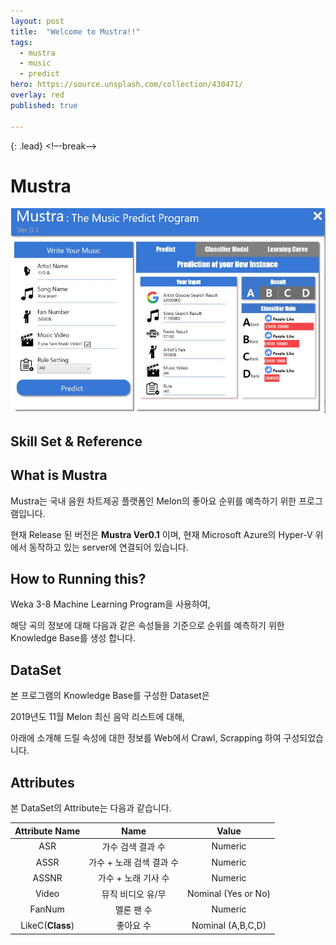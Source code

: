 ```yaml
---
layout: post
title:  "Welcome to Mustra!!"
tags:
  - mustra
  - music
  - predict
hero: https://source.unsplash.com/collection/430471/
overlay: red
published: true

---
```

{: .lead}
<!–-break-–>

Mustra
===

![](./../assets/img/programView.JPG)


Skill Set & Reference
---



What is Mustra
---

Mustra는 국내 음원 차트제공 플랫폼인 Melon의 좋아요 순위를 예측하기 위한 프로그램입니다.

현재 Release 된 버전은 **Mustra Ver0.1** 이며, 현재 Microsoft Azure의 Hyper-V 위에서 동작하고 있는 server에 연결되어 있습니다.

How to Running this?
---

Weka 3-8 Machine Learning Program을 사용하여, 

해당 곡의 정보에 대해 다음과 같은 속성들을 기준으로 순위를 예측하기 위한 Knowledge Base를 생성 합니다.

DataSet
---

본 프로그램의 Knowledge Base를 구성한 Dataset은 

2019년도 11월 Melon 최신 음악 리스트에 대해, 

아래에 소개해 드릴 속성에 대한 정보를 Web에서 Crawl, Scrapping 하여 구성되었습니다.

Attributes
---

본 DataSet의 Attribute는 다음과 같습니다.

| Attribute Name| Name| Value
|:---------------:|:------:|:-----:|
| ASR | 가수 검색 결과 수 | Numeric
| ASSR | 가수 + 노래 검색 결과 수 | Numeric
| ASSNR | 가수 + 노래 기사 수 | Numeric
| Video | 뮤직 비디오 유/무 | Nominal (Yes or No)
| FanNum | 멜론 팬 수 | Numeric
| LikeC(**Class**) | 좋아요 수 | Nominal (A,B,C,D)




